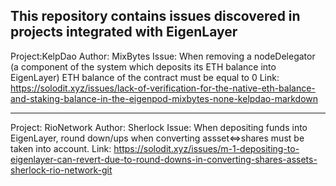 ## This repository contains issues discovered in projects integrated with EigenLayer

Project:KelpDao
Author: MixBytes
Issue: When removing a nodeDelegator (a component of the system which deposits its ETH balance into EigenLayer) ETH balance of the contract must be equal to 0
Link: https://solodit.xyz/issues/lack-of-verification-for-the-native-eth-balance-and-staking-balance-in-the-eigenpod-mixbytes-none-kelpdao-markdown

<hr>

Project: RioNetwork
Author: Sherlock
Issue: When depositing funds into EigenLayer, round down/ups when converting assset<=>shares must be taken into account.
Link: https://solodit.xyz/issues/m-1-depositing-to-eigenlayer-can-revert-due-to-round-downs-in-converting-shares-assets-sherlock-rio-network-git

